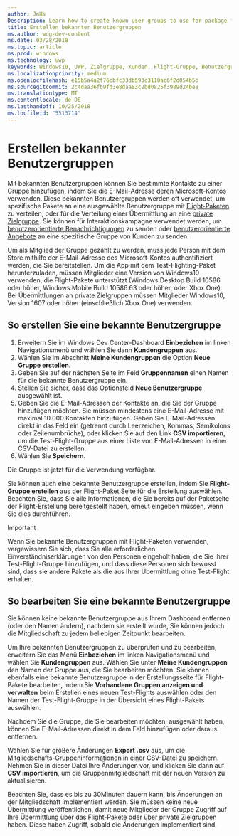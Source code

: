 ```yaml
---
author: JnHs
Description: Learn how to create known user groups to use for package flighting and more.
title: Erstellen bekannter Benutzergruppen
ms.author: wdg-dev-content
ms.date: 03/28/2018
ms.topic: article
ms.prod: windows
ms.technology: uwp
keywords: Windows10, UWP, Zielgruppe, Kunden, Flight-Gruppe, Benutzergruppen, bekannte Benutzer
ms.localizationpriority: medium
ms.openlocfilehash: e15b5a4a2f76cbfc33db593c3110ac6f2d054b5b
ms.sourcegitcommit: 2c4daa36fb9fd3e8daa83c2bd0825f3989d24be8
ms.translationtype: MT
ms.contentlocale: de-DE
ms.lasthandoff: 10/25/2018
ms.locfileid: "5513714"
---
```

# <a name="create-known-user-groups"></a>Erstellen bekannter Benutzergruppen

Mit bekannten Benutzergruppen können Sie bestimmte Kontakte zu einer Gruppe hinzufügen, indem Sie die E-Mail-Adresse deren Microsoft-Kontos verwenden. Diese bekannten Benutzergruppen werden oft verwendet, um spezifische Pakete an eine ausgewählte Benutzergruppe mit [Flight-Paketen](package-flights.md) zu verteilen, oder für die Verteilung einer Übermittlung an eine [private Zielgruppe](choose-visibility-options.md#audience). Sie können für Interaktionskampagne verwendet werden, um [benutzerorientierte Benachrichtigungen](send-push-notifications-to-your-apps-customers.md) zu senden oder [benutzerorientierte Angebote](use-targeted-offers-to-maximize-engagement-and-conversions.md) an eine spezifische Gruppe von Kunden zu senden.

Um als Mitglied der Gruppe gezählt zu werden, muss jede Person mit dem Store mithilfe der E-Mail-Adresse des Microsoft-Kontos authentifiziert werden, die Sie bereitstellen. Um die App mit dem Test-Flighting-Paket herunterzuladen, müssen Mitglieder eine Version von Windows10 verwenden, die Flight-Pakete unterstützt (Windows.Desktop Build 10586 oder höher, Windows.Mobile Build 10586.63 oder höher, oder Xbox One). Bei Übermittlungen an private Zielgruppen müssen Mitglieder Windows10, Version 1607 oder höher (einschließlich Xbox One) verwenden.

## <a name="to-create-a-known-user-group"></a>So erstellen Sie eine bekannte Benutzergruppe

1. Erweitern Sie im Windows Dev Center-Dashboard **Einbeziehen** im linken Navigationsmenü und wählen Sie dann **Kundengruppen** aus. 
2. Wählen Sie im Abschnitt **Meine Kundengruppen** die Option **Neue Gruppe erstellen**.
3. Geben Sie auf der nächsten Seite im Feld **Gruppennamen** einen Namen für die bekannte Benutzergruppe ein.
4. Stellen Sie sicher, dass das Optionsfeld **Neue Benutzergruppe** ausgewählt ist.
5. Geben Sie die E-Mail-Adressen der Kontakte an, die Sie der Gruppe hinzufügen möchten. Sie müssen mindestens eine E-Mail-Adresse mit maximal 10.000 Kontakten hinzufügen. Geben Sie E-Mail-Adressen direkt in das Feld ein (getrennt durch Leerzeichen, Kommas, Semikolons oder Zeilenumbrüche), oder klicken Sie auf den Link **CSV importieren**, um die Test-Flight-Gruppe aus einer Liste von E-Mail-Adressen in einer CSV-Datei zu erstellen.
6. Wählen Sie **Speichern**.

Die Gruppe ist jetzt für die Verwendung verfügbar.

Sie können auch eine bekannte Benutzergruppe erstellen, indem Sie **Flight-Gruppe erstellen** aus der [Flight-Paket](package-flights.md) Seite für die Erstellung auswählen. Beachten Sie, dass Sie alle Informationen, die Sie bereits auf der Paketseite der Flight-Erstellung bereitgestellt haben, erneut eingeben müssen, wenn Sie dies durchführen.

> [!IMPORTANT]
> Wenn Sie bekannte Benutzergruppen mit Flight-Paketen verwenden, vergewissern Sie sich, dass Sie alle erforderlichen Einverständniserklärungen von den Personen eingeholt haben, die Sie Ihrer Test-Flight-Gruppe hinzufügen, und dass diese Personen sich bewusst sind, dass sie andere Pakete als die aus Ihrer Übermittlung ohne Test-Flight erhalten. 

## <a name="to-edit-a-known-user-group"></a>So bearbeiten Sie eine bekannte Benutzergruppe

Sie können keine bekannte Benutzergruppe aus Ihrem Dashboard entfernen (oder den Namen ändern), nachdem sie erstellt wurde, Sie können jedoch die Mitgliedschaft zu jedem beliebigen Zeitpunkt bearbeiten.

Um Ihre bekannten Benutzergruppen zu überprüfen und zu bearbeiten, erweitern Sie das Menü **Einbeziehen** im linken Navigationsmenü und wählen Sie **Kundengruppen** aus. Wählen Sie unter **Meine Kundengruppen** den Namen der Gruppe aus, die Sie bearbeiten möchten. Sie können ebenfalls eine bekannte Benutzergruppe in der Erstellungsseite für Flight-Pakete bearbeiten, indem Sie **Vorhandene Gruppen anzeigen und verwalten** beim Erstellen eines neuen Test-Flights auswählen oder den Namen der Test-Flight-Gruppe in der Übersicht eines Flight-Pakets auswählen. 

Nachdem Sie die Gruppe, die Sie bearbeiten möchten, ausgewählt haben, können Sie E-Mail-Adressen direkt in dem Feld hinzufügen oder daraus entfernen.

Wählen Sie für größere Änderungen **Export .csv** aus, um die Mitgliedschafts-Gruppeninformationen in einer CSV-Datei zu speichern. Nehmen Sie in dieser Datei Ihre Änderungen vor, und klicken Sie dann auf **CSV importieren**, um die Gruppenmitgliedschaft mit der neuen Version zu aktualisieren.

Beachten Sie, dass es bis zu 30Minuten dauern kann, bis Änderungen an der Mitgliedschaft implementiert werden. Sie müssen keine neue Übermittlung veröffentlichen, damit neue Mitglieder der Gruppe Zugriff auf Ihre Übermittlung über das Flight-Pakete oder über private Zielgruppen haben. Diese haben Zugriff, sobald die Änderungen implementiert sind. 






